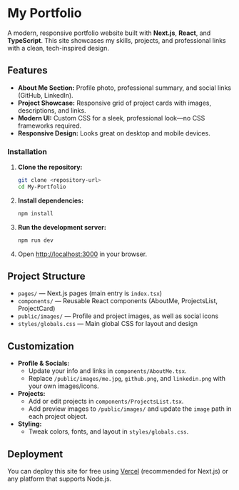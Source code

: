 # My Portfolio

A modern, responsive portfolio website built with **Next.js**, **React**, and **TypeScript**. This site showcases my skills, projects, and professional links with a clean, tech-inspired design.

## Features

- **About Me Section:** Profile photo, professional summary, and social links (GitHub, LinkedIn).
- **Project Showcase:** Responsive grid of project cards with images, descriptions, and links.
- **Modern UI:** Custom CSS for a sleek, professional look—no CSS frameworks required.
- **Responsive Design:** Looks great on desktop and mobile devices.

### Installation

1. **Clone the repository:**

   ```bash
   git clone <repository-url>
   cd My-Portfolio
   ```

2. **Install dependencies:**

   ```bash
   npm install
   ```

3. **Run the development server:**

   ```bash
   npm run dev
   ```

4. Open [http://localhost:3000](http://localhost:3000) in your browser.

## Project Structure

- `pages/` — Next.js pages (main entry is `index.tsx`)
- `components/` — Reusable React components (AboutMe, ProjectsList, ProjectCard)
- `public/images/` — Profile and project images, as well as social icons
- `styles/globals.css` — Main global CSS for layout and design

## Customization

- **Profile & Socials:**
  - Update your info and links in `components/AboutMe.tsx`.
  - Replace `/public/images/me.jpg`, `github.png`, and `linkedin.png` with your own images/icons.
- **Projects:**
  - Add or edit projects in `components/ProjectsList.tsx`.
  - Add preview images to `/public/images/` and update the `image` path in each project object.
- **Styling:**
  - Tweak colors, fonts, and layout in `styles/globals.css`.

## Deployment

You can deploy this site for free using [Vercel](https://vercel.com/) (recommended for Next.js) or any platform that supports Node.js.

